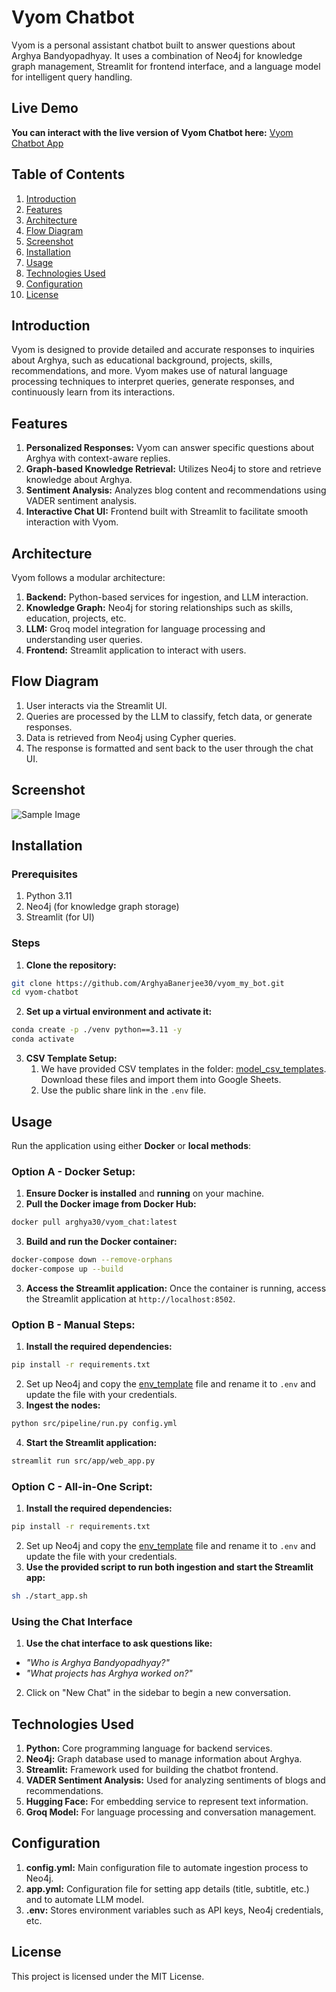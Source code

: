 # Vyom Chatbot
Vyom is a personal assistant chatbot built to answer questions about Arghya Bandyopadhyay. It uses a combination of Neo4j for knowledge graph management, Streamlit for frontend interface, and a language model for intelligent query handling.

## Live Demo
**You can interact with the live version of Vyom Chatbot here:** [Vyom Chatbot App](https://vyom-chatbot-app.onrender.com)

## Table of Contents
1. [Introduction](#introduction)
2. [Features](#features)
3. [Architecture](#architecture)
4. [Flow Diagram](#flow-diagram)
5. [Screenshot](#screenshot)
5. [Installation](#installation)
6. [Usage](#usage)
7. [Technologies Used](#technologies-used)
8. [Configuration](#configuration)
9. [License](#license)

## Introduction
Vyom is designed to provide detailed and accurate responses to inquiries about Arghya, such as educational background, projects, skills, recommendations, and more. Vyom makes use of natural language processing techniques to interpret queries, generate responses, and continuously learn from its interactions.

## Features

1. **Personalized Responses:** Vyom can answer specific questions about Arghya with context-aware replies.
2. **Graph-based Knowledge Retrieval:** Utilizes Neo4j to store and retrieve knowledge about Arghya.
3. **Sentiment Analysis:** Analyzes blog content and recommendations using VADER sentiment analysis.
4. **Interactive Chat UI:** Frontend built with Streamlit to facilitate smooth interaction with Vyom.

## Architecture

Vyom follows a modular architecture:
1. **Backend:** Python-based services for ingestion, and LLM interaction.
2. **Knowledge Graph:** Neo4j for storing relationships such as skills, education, projects, etc.
3. **LLM:** Groq model integration for language processing and understanding user queries.
4. **Frontend:** Streamlit application to interact with users.

## Flow Diagram

1. User interacts via the Streamlit UI.
2. Queries are processed by the LLM to classify, fetch data, or generate responses.
3. Data is retrieved from Neo4j using Cypher queries.
4. The response is formatted and sent back to the user through the chat UI.

## Screenshot

![Sample Image](image/screenshot.png)

## Installation

### Prerequisites

1. Python 3.11
2. Neo4j (for knowledge graph storage)
3. Streamlit (for UI)

### Steps

1. **Clone the repository:**
```sh
git clone https://github.com/ArghyaBanerjee30/vyom_my_bot.git
cd vyom-chatbot
```
2. **Set up a virtual environment and activate it:**
```sh
conda create -p ./venv python==3.11 -y   
conda activate 
```
3. **CSV Template Setup:** 
   1. We have provided CSV templates in the folder: [model_csv_templates](model_csv_templates). Download these files and import them into Google Sheets. 
   2. Use the public share link in the `.env` file.

## Usage

Run the application using either **Docker** or **local methods**:

### Option A - Docker Setup:

1. **Ensure Docker is installed** and **running** on your machine.
2. **Pull the Docker image from Docker Hub:**
```sh
docker pull arghya30/vyom_chat:latest
```
3. **Build and run the Docker container:**
```sh
docker-compose down --remove-orphans
docker-compose up --build
```
3. **Access the Streamlit application:** Once the container is running, access the Streamlit application at `http://localhost:8502`.

### Option B - Manual Steps:

1. **Install the required dependencies:**
```sh
pip install -r requirements.txt
```
2. Set up Neo4j and copy the [env_template](.env_template) file and rename it to `.env` and update the file with your credentials.
3. **Ingest the nodes:**
```sh
python src/pipeline/run.py config.yml
```
4. **Start the Streamlit application:**
```sh
streamlit run src/app/web_app.py
```

### Option C - All-in-One Script:

1. **Install the required dependencies:**
```sh
pip install -r requirements.txt
```
2. Set up Neo4j and copy the [env_template](.env_template) file and rename it to `.env` and update the file with your credentials.
3. **Use the provided script to run both ingestion and start the Streamlit app:**
```sh
sh ./start_app.sh
```

### Using the Chat Interface

1. **Use the chat interface to ask questions like:**
  - _"Who is Arghya Bandyopadhyay?"_
  - _"What projects has Arghya worked on?"_
2. Click on "New Chat" in the sidebar to begin a new conversation.


## Technologies Used

1. **Python:** Core programming language for backend services.
2. **Neo4j:** Graph database used to manage information about Arghya.
3. **Streamlit:** Framework used for building the chatbot frontend.
4. **VADER Sentiment Analysis:** Used for analyzing sentiments of blogs and recommendations.
5. **Hugging Face:** For embedding service to represent text information.
6. **Groq Model:** For language processing and conversation management.

## Configuration

1. **config.yml:** Main configuration file to automate ingestion process to Neo4j.
2. **app.yml:** Configuration file for setting app details (title, subtitle, etc.) and to automate LLM model.
3. **.env:** Stores environment variables such as API keys, Neo4j credentials, etc.

## License

This project is licensed under the MIT License.